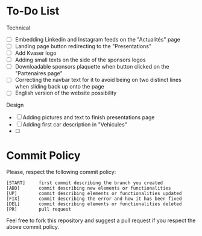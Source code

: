 # To-Do List

Technical
- [ ] Embedding Linkedin and Instagram feeds on the "Actualités" page
- [ ] Landing page button redirecting to the "Presentations"
- [ ] Add Kvaser logo
- [ ] Adding small texts on the side of the sponsors logos
- [ ] Downloadable sponsors plaquette when button clicked on the "Partenaires page"
- [ ] Correcting the navbar text for it to avoid being on two distinct lines when sliding back up onto the page
- [ ] English version of the website possibility

Design
- [ ] Adding pictures and text to finish presentations page
- [ ] Adding first car description in "Vehicules"
- [ ] 
# Commit Policy
Please, respect the following commit policy:
```
[START]     first commit describing the branch you created
[ADD]       commit describing new elements or functionalities
[UP]        commit describing elements or functionalities updated
[FIX]       commit describing the error and how it has been fixed
[DEL]       commit describing elements or functionalities deleted
[PR]        pull request
```

Feel free to fork this repository and suggest a pull request if you respect the above commit policy.
